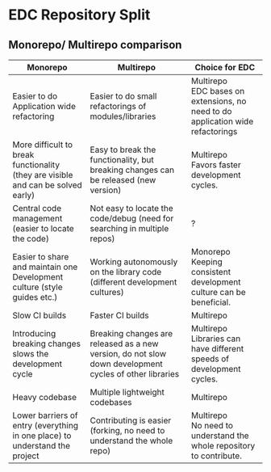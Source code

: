 # EDC Repository Split

## Monorepo/ Multirepo comparison

| Monorepo         | Multirepo     | Choice for EDC |
|--------------|-----------|------------|
| Easier to do Application wide refactoring | Easier to do small refactorings of modules/libraries     | Multirepo <br/>EDC bases on extensions, no need to do application wide refactorings  |
| More difficult to break functionality </br>(they are visible and can be solved early) | Easy to break the functionality, but breaking changes can be released (new version) | Multirepo <br> Favors faster development cycles. |
| Central code management (easier to locate the code) | Not easy to locate the code/debug (need for searching in multiple repos) | ? |
| Easier to share and maintain one Development culture (style guides etc.) | Working autonomously on the library code (different development cultures) | Monorepo <br>Keeping consistent development culture can be beneficial. |
| Slow CI builds | Faster CI builds | Multirepo |
| Introducing breaking changes slows the development cycle | Breaking changes are released as a new version, do not slow down development cycles of other libraries | Multirepo <br> Libraries can have different speeds of development cycles. |
| Heavy codebase | Multiple lightweight codebases  | Multirepo |
| Lower barriers of entry (everything in one place) to understand the project | Contributing is easier (forking, no need to understand the whole repo) | Multirepo </br>No need to understand the whole repository to contribute. |